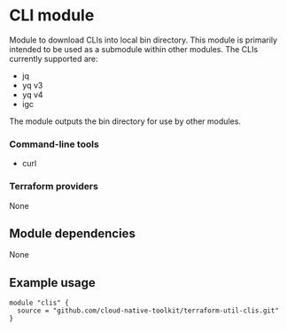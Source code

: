 # CLI module

Module to download CLIs into local bin directory. This module is primarily intended to be used as a submodule within other modules. The CLIs currently supported are:

- jq
- yq v3
- yq v4
- igc

The module outputs the bin directory for use by other modules.

### Command-line tools

- curl

### Terraform providers

None

## Module dependencies

None

## Example usage

```hcl-terraform
module "clis" {
  source = "github.com/cloud-native-toolkit/terraform-util-clis.git"
}
```


